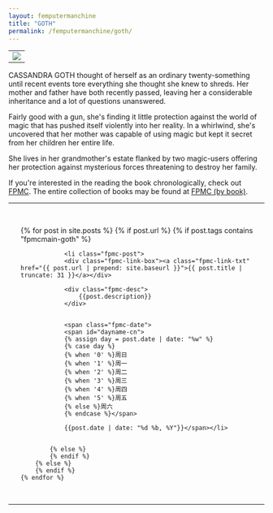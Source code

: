 ```yaml
---
layout: femputermanchine
title: "GOTH"
permalink: /femputermanchine/goth/
---
```


<html>
<head>
<meta charset="utf-8">

</head>

<body>

<div id="fpmc-intro">
<table class="inline-imgtbl-l">
<tr>
<td><img class="inline-img" src="{{ site.url }}/assets/tb/cassandragoth.jpg"></td>
</tr>
</table>
<p>CASSANDRA GOTH thought of herself as an ordinary twenty-something until recent events tore everything she thought she knew to shreds. Her mother and father have both recently passed, leaving her a considerable inheritance and a lot of questions unanswered.</p>
<p>Fairly good with a gun, she's finding it little protection against the world of magic that has pushed itself violently into her reality. In a whirlwind, she's uncovered that her mother was capable of using magic but kept it secret from her children her entire life.</p>
<p>She lives in her grandmother's estate flanked by two magic-users offering her protection against mysterious forces threatening to destroy her family.</p>
<p>If you're interested in the reading the book chronologically, check out <a href="{{ '/femputermanchine/' | prepend: site.url }}">FPMC</a>. The entire collection of books may be found at <a href="{{ '/femputermanchine/books/' | prepend: site.url }}">FPMC (by book)</a>.</p>
</div>

<hr>
<br/>

<ul>
	{% for post in site.posts %}
        {% if post.url %}
			{% if post.tags contains "fpmcmain-goth" %}

		        <li class="fpmc-post">
				<div class="fpmc-link-box"><a class="fpmc-link-txt" href="{{ post.url | prepend: site.baseurl }}">{{ post.title | truncate: 31 }}</a></div>

				<div class="fpmc-desc">
					{{post.description}}
				</div>

		
				<span class="fpmc-date">
				<span id="dayname-cn">
				{% assign day = post.date | date: "%w" %}
				{% case day %}
				{% when '0' %}周日
				{% when '1' %}周一
				{% when '2' %}周二
				{% when '3' %}周三
				{% when '4' %}周四
				{% when '5' %}周五
				{% else %}周六
				{% endcase %}</span>

				{{post.date | date: "%d %b, %Y"}}</span></li>


			{% else %}	
			{% endif %}
		{% else %}
        {% endif %}
    {% endfor %}
</ul>

<br>

<hr>


</body>
</html>





